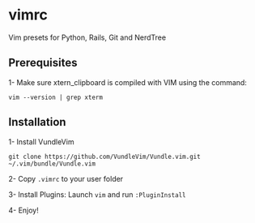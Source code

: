 # vimrc
Vim presets for Python, Rails, Git and NerdTree

## Prerequisites

1- Make sure xtern_clipboard is compiled with VIM using the command:

    vim --version | grep xterm


## Installation

1- Install VundleVim

    git clone https://github.com/VundleVim/Vundle.vim.git ~/.vim/bundle/Vundle.vim

2- Copy `.vimrc` to your user folder

3- Install Plugins: Launch `vim` and run `:PluginInstall`

4- Enjoy!
